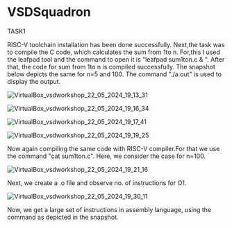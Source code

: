 # VSDSquadron

 TASK1

 RISC-V toolchain installation has been done successfully.
 Next,the task was to compile the C code, which calculates the sum from 1to n. For,this I used the leafpad tool and the command to open it is "leafpad sum1ton.c & ". After that, the code for sum from 1to n is compiled successfully. The snapshot below depicts the same for n=5 and 100. The command "./a.out" is used to display the output.
 
![VirtualBox_vsdworkshop_22_05_2024_19_13_31](https://github.com/Ankur251996/trinankur-vsdsquadron-mini-internship/assets/170226117/6fcfd059-ab5f-46f8-8273-82831a650a92)

![VirtualBox_vsdworkshop_22_05_2024_19_16_34](https://github.com/Ankur251996/trinankur-vsdsquadron-mini-internship/assets/170226117/356b3e75-9cd1-4941-9b34-6c380a388b0b)

![VirtualBox_vsdworkshop_22_05_2024_19_17_41](https://github.com/Ankur251996/trinankur-vsdsquadron-mini-internship/assets/170226117/d09e4df3-e80a-48cd-9b8a-40528bbdd00f)

![VirtualBox_vsdworkshop_22_05_2024_19_19_25](https://github.com/Ankur251996/trinankur-vsdsquadron-mini-internship/assets/170226117/e3056ff1-d320-4935-828c-5453b0bcbd02)

Now again compiling the same code with RISC-V compiler.For that we use the command "cat sum1ton.c". Here, we consider the case for n=100.

![VirtualBox_vsdworkshop_22_05_2024_19_21_16](https://github.com/Ankur251996/trinankur-vsdsquadron-mini-internship/assets/170226117/29366a27-f1c8-4f71-b55c-496f4938ebc9)

Next, we create a .o file and observe no. of instructions for O1.

![VirtualBox_vsdworkshop_22_05_2024_19_30_11](https://github.com/Ankur251996/trinankur-vsdsquadron-mini-internship/assets/170226117/ffb2614e-d3db-4f38-a0bd-2d3a692d6601)

Now, we get a large set of instructions in assembly language, using the command as depicted in the snapshot.
